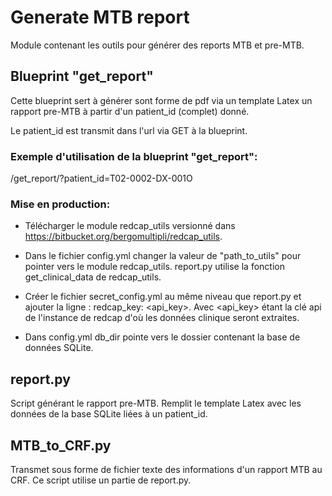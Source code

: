 # Generate MTB report

Module contenant les outils pour générer des reports MTB et pre-MTB.

## Blueprint "get_report"

Cette blueprint sert à générer sont forme de pdf via un template Latex un rapport pre-MTB
à partir d'un patient_id (complet) donné.

Le patient_id est transmit dans l'url via GET à la blueprint.

### Exemple d'utilisation de la blueprint "get_report":  

<nom du site web>/get_report/?patient_id=T02-0002-DX-001O

### Mise en production:  

- Télécharger le module redcap_utils versionné dans https://bitbucket.org/bergomultipli/redcap_utils.

- Dans le fichier config.yml changer la valeur de "path_to_utils" pour pointer vers le module redcap_utils. report.py utilise la fonction get_clinical_data de redcap_utils.

- Créer le fichier secret_config.yml au même niveau que report.py et ajouter la ligne : redcap_key: <api_key>. Avec <api_key> étant la clé api de l'instance de redcap d'où les données clinique seront extraites.

- Dans config.yml db_dir pointe vers le dossier contenant la base de données SQLite.

## report.py

Script générant le rapport pre-MTB. Remplit le template Latex avec les données de la base SQLite
liées à un patient_id.


## MTB_to_CRF.py

Transmet sous forme de fichier texte des informations d'un rapport MTB au CRF. Ce script utilise
un partie de report.py.
